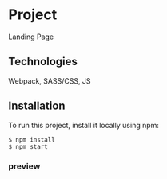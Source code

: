 # Project
Landing Page
## Technologies
Webpack, SASS/CSS, JS
## Installation
To run this project, install it locally using npm:

```
$ npm install
$ npm start
```
### preview